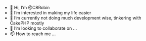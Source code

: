 - 👋 Hi, I’m @C8Robin
- 👀 I’m interested in making my life easier
- 🌱 I’m currently not doing much development wise, tinkering with CakePHP mostly
- 💞️ I’m looking to collaborate on ...
- 📫 How to reach me ...

<!---
C8Robin/C8Robin is a ✨ special ✨ repository because its `README.md` (this file) appears on your GitHub profile.
You can click the Preview link to take a look at your changes.
--->
